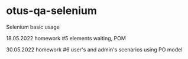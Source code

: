 # otus-qa-selenium
Selenium basic usage

18.05.2022 homework #5 elements waiting, POM

30.05.2022 homework #6 user's and admin's scenarios using PO model
